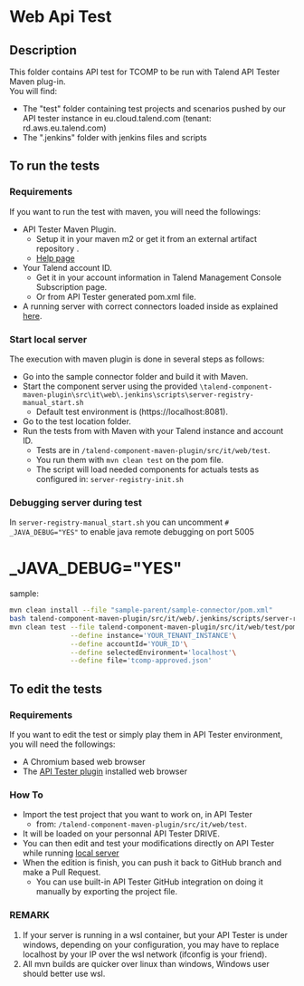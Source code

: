 # Web Api Test

## Description
This folder contains API test for TCOMP to be run with Talend API Tester Maven plug-in.  
You will find:
 - The "test" folder containing test projects and scenarios pushed by our API tester instance in eu.cloud.talend.com (tenant: rd.aws.eu.talend.com)
 - The ".jenkins" folder with jenkins files and scripts

## To run the tests
### Requirements
If you want to run the test with maven, you will need the followings:

- API Tester Maven Plugin.
  - Setup it in your maven m2 or get it from an external artifact repository .
  - [Help page](https://help.talend.com/r/en-US/Cloud/api-tester-user-guide/installing-maven-plugin)
- Your Talend account ID.
  - Get it in your account information in Talend Management Console Subscription page.
  - Or from API Tester generated pom.xml file.
- A running server with correct connectors loaded inside as explained [here](#Start-local-server).

### Start local server
The execution with maven plugin is done in several steps as follows:
- Go into the sample connector folder and build it with Maven.
- Start the component server using the provided `\talend-component-maven-plugin\src\it\web\.jenkins\scripts\server-registry-manual_start.sh`
  - Default test environment is (https://localhost:8081).
- Go to the test location folder.
- Run the tests from with Maven  with your Talend instance and account ID.
  - Tests are in `/talend-component-maven-plugin/src/it/web/test`.
  - You run them with `mvn clean test` on the pom file.
  - The script will load needed components for actuals tests as configured in: `server-registry-init.sh`

### Debugging server during test
In `server-registry-manual_start.sh` you can uncomment `# _JAVA_DEBUG="YES"` to enable java remote debugging on port 5005
# _JAVA_DEBUG="YES"

sample:
```bash
mvn clean install --file "sample-parent/sample-connector/pom.xml"
bash talend-component-maven-plugin/src/it/web/.jenkins/scripts/server-registry-manual_start.sh
mvn clean test --file talend-component-maven-plugin/src/it/web/test/pom.xml \
               --define instance='YOUR_TENANT_INSTANCE'\
               --define accountId='YOUR_ID'\
               --define selectedEnvironment='localhost'\
               --define file='tcomp-approved.json'
```

## To edit the tests
### Requirements
If you want to edit the test or simply play them in API Tester environment, you will need the followings:
- A Chromium based web browser
- The [API Tester plugin](https://chrome.google.com/webstore/detail/talend-api-tester-free-ed/aejoelaoggembcahagimdiliamlcdmfm) installed web browser

### How To
- Import the test project that you want to work on, in API Tester
  - from: `/talend-component-maven-plugin/src/it/web/test`.
- It will be loaded on your personnal API Tester DRIVE.
- You can then edit and test your modifications directly on API Tester while running [local server](#Start-local-server)
- When the edition is finish, you can push it back to GitHub branch and make a Pull Request.
  - You can use built-in API Tester GitHub integration on doing it manually by exporting the project file.

### REMARK
1. If your server is running in a wsl container, but your API Tester is under windows, depending on your configuration, you may have to replace localhost by your IP over the wsl network (ifconfig is your friend).
2. All mvn builds are quicker over linux than windows, Windows user should better use wsl.
